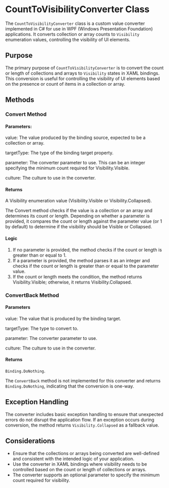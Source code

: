 # CountToVisibilityConverter Class

The `CountToVisibilityConverter` class is a custom value converter implemented in C# for use in WPF (Windows Presentation Foundation) applications. It converts collection or array counts to `Visibility` enumeration values, controlling the visibility of UI elements.

## Purpose

The primary purpose of `CountToVisibilityConverter` is to convert the count or length of collections and arrays to `Visibility` states in XAML bindings. This conversion is useful for controlling the visibility of UI elements based on the presence or count of items in a collection or array.

## Methods

### Convert Method

#### Parameters:
value: The value produced by the binding source, expected to be a collection or array.

targetType: The type of the binding target property.

parameter: The converter parameter to use. This can be an integer specifying the minimum count required for Visibility.Visible.

culture: The culture to use in the converter.
#### Returns
A Visibility enumeration value (Visibility.Visible or Visibility.Collapsed).

The Convert method checks if the value is a collection or an array and determines its count or length. Depending on whether a parameter is provided, it compares the count or length against the parameter value (or 1 by default) to determine if the visibility should be Visible or Collapsed.

#### Logic

1. If no parameter is provided, the method checks if the count or length is greater than or equal to 1.
2. If a parameter is provided, the method parses it as an integer and checks if the count or length is greater than or equal to the parameter value.
3. If the count or length meets the condition, the method returns Visibility.Visible; otherwise, it returns Visibility.Collapsed.

### ConvertBack Method

#### Parameters
value: The value that is produced by the binding target.

targetType: The type to convert to.

parameter: The converter parameter to use.

culture: The culture to use in the converter.
#### Returns
 `Binding.DoNothing`.

The `ConvertBack` method is not implemented for this converter and returns `Binding.DoNothing`, indicating that the conversion is one-way.

## Exception Handling

The converter includes basic exception handling to ensure that unexpected errors do not disrupt the application flow. If an exception occurs during conversion, the method returns `Visibility.Collapsed` as a fallback value.

## Considerations

- Ensure that the collections or arrays being converted are well-defined and consistent with the intended logic of your application.
- Use the converter in XAML bindings where visibility needs to be controlled based on the count or length of collections or arrays.
- The converter supports an optional parameter to specify the minimum count required for visibility.
